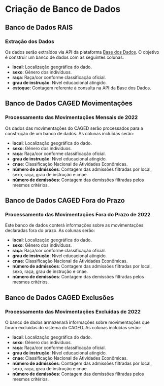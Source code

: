 # Criação de Banco de Dados

## Banco de Dados RAIS

### Extração dos Dados
Os dados serão extraídos via API da plataforma [Base dos Dados](https://basedosdados.org/). O objetivo é construir um banco de dados com as seguintes colunas:

- **local**: Localização geográfica do dado.
- **sexo**: Gênero dos indivíduos.
- **raça**: Raça/cor conforme classificação oficial.
- **grau de instrução**: Nível educacional atingido.
- **estoque**: Contagem referente à consulta na API da Base dos Dados.

## Banco de Dados CAGED Movimentações

### Processamento das Movimentações Mensais de 2022
Os dados das movimentações do CAGED serão processados para a construção de um banco de dados. As colunas incluídas serão:

- **local**: Localização geográfica do dado.
- **sexo**: Gênero dos indivíduos.
- **raça**: Raça/cor conforme classificação oficial.
- **grau de instrução**: Nível educacional atingido.
- **cnae**: Classificação Nacional de Atividades Econômicas.
- **número de admissões**: Contagem das admissões filtradas por local, sexo, raça, grau de instrução e cnae.
- **número de demissões**: Contagem das demissões filtradas pelos mesmos critérios.

## Banco de Dados CAGED Fora do Prazo

### Processamento das Movimentações Fora do Prazo de 2022
Este banco de dados conterá informações sobre as movimentações declaradas fora do prazo. As colunas serão:

- **local**: Localização geográfica do dado.
- **sexo**: Gênero dos indivíduos.
- **raça**: Raça/cor conforme classificação oficial.
- **grau de instrução**: Nível educacional atingido.
- **cnae**: Classificação Nacional de Atividades Econômicas.
- **número de admissões**: Contagem das admissões filtradas por local, sexo, raça, grau de instrução e cnae.
- **número de demissões**: Contagem das demissões filtradas pelos mesmos critérios.

## Banco de Dados CAGED Exclusões

### Processamento das Movimentações Excluídas de 2022
O banco de dados armazenará informações sobre movimentações que foram excluídas do sistema do CAGED. As colunas incluídas serão:

- **local**: Localização geográfica do dado.
- **sexo**: Gênero dos indivíduos.
- **raça**: Raça/cor conforme classificação oficial.
- **grau de instrução**: Nível educacional atingido.
- **cnae**: Classificação Nacional de Atividades Econômicas.
- **número de admissões**: Contagem das admissões filtradas por local, sexo, raça, grau de instrução e cnae.
- **número de demissões**: Contagem das demissões filtradas pelos mesmos critérios.

